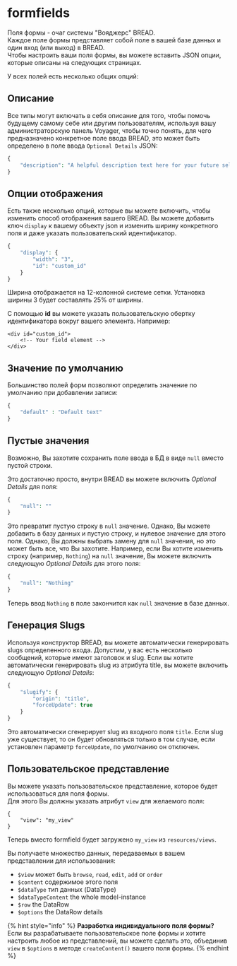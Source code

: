 # formfields

Поля формы - очаг системы "Вояджерс" BREAD.  
Каждое поле формы представляет собой поле в вашей базе данных и один вход \(или выход\) в BREAD.  
Чтобы настроить ваши поля формы, вы можете вставить JSON опции, которые описаны на следующих страницах.

У всех полей есть несколько общих опций:

## Описание

Все типы могут включать в себя описание для того, чтобы помочь будущему самому себе или другим пользователям, используя вашу администраторскую панель Voyager, чтобы точно понять, для чего предназначено конкретное поле ввода BREAD, это может быть определено в поле ввода `Optional Details` JSON:

```php
{
    "description": "A helpful description text here for your future self."
}
```

## Опции отображения

Есть также несколько опций, которые вы можете включить, чтобы изменить способ отображения вашего BREAD. Вы можете добавить ключ `display` к вашему объекту json и изменить ширину конкретного поля и даже указать пользовательский идентификатор.

```php
{
    "display": {
        "width": "3",
        "id": "custom_id"
    }
}
```

Ширина отображается на 12-колонной системе сетки. Установка ширины 3 будет составлять 25% от ширины.

С помощью **id** вы можете указать пользовательскую обертку идентификатора вокруг вашего элемента. Например:

```markup
<div id="custom_id">
    <!-- Your field element -->
</div>
```

## Значение по умолчанию

Большинство полей форм позволяют определить значение по умолчанию при добавлении записи:

```php
{
    "default" : "Default text"
}
```

## Пустые значения

Возможно, Вы захотите сохранить поле ввода в БД в виде `null` вместо пустой строки.

Это достаточно просто, внутри BREAD вы можете включить _Optional Details_ для поля:

```php
{
    "null": ""
}
```

Это превратит пустую строку в `null` значение. Однако, Вы можете добавить в базу данных и пустую строку, и нулевое значение для этого поля. Однако, Вы должны выбрать замену для `null` значения, но это может быть все, что Вы захотите. Например, если Вы хотите изменить строку \(например, `Nothing`\) на `null` значение, Вы можете включить следующую _Optional Details_ для этого поля:

```php
{
    "null": "Nothing"
}
```

Теперь ввод `Nothing` в поле закончится как `null` значение в базе данных.

## Генерация Slugs

Используя конструктор BREAD, вы можете автоматически генерировать slugs определенного входа. Допустим, у вас есть несколько сообщений, которые имеют заголовок и slug. Если вы хотите автоматически генерировать slug из атрибута title, вы можете включить следующую _Optional Details_:

```php
{
    "slugify": {
        "origin": "title",
        "forceUpdate": true
    }
}
```

Это автоматически сгенерирует slug из входного поля `title`. Если slug уже существует, то он будет обновляться только в том случае, если установлен параметр `forceUpdate`, по умолчанию он отключен.

## Пользовательское представление

Вы можете указать пользовательское представление, которое будет использоваться для поля формы.  
Для этого Вы должны указать атрибут `view` для желаемого поля:

```text
{
    "view": "my_view"
}
```

Теперь вместо formfield будет загружено `my_view` из `resources/views`.

Вы получаете множество данных, передаваемых в вашем представлении для использования:

* `$view` может быть `browse`, `read`, `edit`, `add` or `order`
* `$content` содержимое этого поля
* `$dataType` тип данных \(DataType\)
* `$dataTypeContent` the whole model-instance
* `$row` the DataRow
* `$options` the DataRow details

{% hint style="info" %}
**Разработка индивидуального поля формы?**  
Если вы разрабатываете пользовательское поле формы и хотите настроить любое из представлений, вы можете сделать это, объединив `view` в `$options` в методе `createContent()` вашего поля формы.
{% endhint %}

